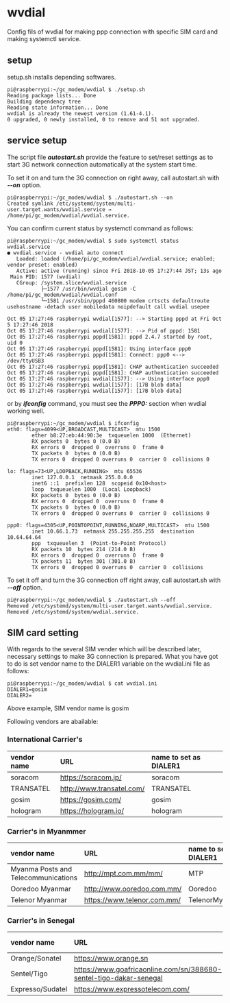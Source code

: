 # wvdial
Config fils of wvdial for making ppp connection with specific SIM card and making systemctl service.

## setup
setup.sh installs depending softwares.

```
pi@raspberrypi:~/gc_modem/wvdial $ ./setup.sh 
Reading package lists... Done
Building dependency tree       
Reading state information... Done
wvdial is already the newest version (1.61-4.1).
0 upgraded, 0 newly installed, 0 to remove and 51 not upgraded.
```

## service setup
The script file ***autostart.sh*** provide the feature to set/reset settings as to start 3G network connection automatically at the system start time.

To set it on and turn the 3G connection on right away, call autostart.sh with ***--on*** option.

```
pi@raspberrypi:~/gc_modem/wvdial $ ./autostart.sh --on
Created symlink /etc/systemd/system/multi-user.target.wants/wvdial.service → /home/pi/gc_modem/wvdial/wvdial.service.
```

You can confirm current status by systemctl command as follows:

```
pi@raspberrypi:~/gc_modem/wvdial $ sudo systemctl status wvdial.service
● wvdial.service - wvdial auto connect
   Loaded: loaded (/home/pi/gc_modem/wvdial/wvdial.service; enabled; vendor preset: enabled)
   Active: active (running) since Fri 2018-10-05 17:27:44 JST; 13s ago
 Main PID: 1577 (wvdial)
   CGroup: /system.slice/wvdial.service
           ├─1577 /usr/bin/wvdial gosim -C /home/pi/gc_modem/wvdial/wvdial.conf
           └─1581 /usr/sbin/pppd 460800 modem crtscts defaultroute usehostname -detach user mobiledata noipdefault call wvdial usepee

Oct 05 17:27:46 raspberrypi wvdial[1577]: --> Starting pppd at Fri Oct  5 17:27:46 2018
Oct 05 17:27:46 raspberrypi wvdial[1577]: --> Pid of pppd: 1581
Oct 05 17:27:46 raspberrypi pppd[1581]: pppd 2.4.7 started by root, uid 0
Oct 05 17:27:46 raspberrypi pppd[1581]: Using interface ppp0
Oct 05 17:27:46 raspberrypi pppd[1581]: Connect: ppp0 <--> /dev/ttyUSB3
Oct 05 17:27:46 raspberrypi pppd[1581]: CHAP authentication succeeded
Oct 05 17:27:46 raspberrypi pppd[1581]: CHAP authentication succeeded
Oct 05 17:27:46 raspberrypi wvdial[1577]: --> Using interface ppp0
Oct 05 17:27:46 raspberrypi wvdial[1577]: [17B blob data]
Oct 05 17:27:46 raspberrypi wvdial[1577]: [17B blob data]
```

or by ***ifconfig*** command, you must see the ***PPP0:*** section when wvdial working well.

```
pi@raspberrypi:~/gc_modem/wvdial $ ifconfig
eth0: flags=4099<UP,BROADCAST,MULTICAST>  mtu 1500
        ether b8:27:eb:44:90:3e  txqueuelen 1000  (Ethernet)
        RX packets 0  bytes 0 (0.0 B)
        RX errors 0  dropped 0  overruns 0  frame 0
        TX packets 0  bytes 0 (0.0 B)
        TX errors 0  dropped 0 overruns 0  carrier 0  collisions 0

lo: flags=73<UP,LOOPBACK,RUNNING>  mtu 65536
        inet 127.0.0.1  netmask 255.0.0.0
        inet6 ::1  prefixlen 128  scopeid 0x10<host>
        loop  txqueuelen 1000  (Local Loopback)
        RX packets 0  bytes 0 (0.0 B)
        RX errors 0  dropped 0  overruns 0  frame 0
        TX packets 0  bytes 0 (0.0 B)
        TX errors 0  dropped 0 overruns 0  carrier 0  collisions 0

ppp0: flags=4305<UP,POINTOPOINT,RUNNING,NOARP,MULTICAST>  mtu 1500
        inet 10.66.1.73  netmask 255.255.255.255  destination 10.64.64.64
        ppp  txqueuelen 3  (Point-to-Point Protocol)
        RX packets 10  bytes 214 (214.0 B)
        RX errors 0  dropped 0  overruns 0  frame 0
        TX packets 11  bytes 301 (301.0 B)
        TX errors 0  dropped 0 overruns 0  carrier 0  collisions 
 ```

To set it off and turn the 3G connection off right away, call autostart.sh with ***--off*** option.
```
pi@raspberrypi:~/gc_modem/wvdial $ ./autostart.sh --off
Removed /etc/systemd/system/multi-user.target.wants/wvdial.service.
Removed /etc/systemd/system/wvdial.service.
```

## SIM card setting
With regards to the several SIM vender which will be described later, necessary settings to make 3G connection is prepared.
What you have got to do is set vendor name to the DIALER1 variable on the wvdial.ini file as follows:

```
pi@raspberrypi:~/gc_modem/wvdial $ cat wvdial.ini
DIALER1=gosim
DIALER2=
```

Above example, SIM vendor name is gosim

Following vendors are abailable:

### International Carrier's
| vendor name | URL | name to set as DIALER1 |
|:---|:---|:---|
|soracom|https://soracom.jp/|soracom|
|TRANSATEL|http://www.transatel.com/|TRANSATEL|
|gosim|https://gosim.com/|gosim|
|hologram|https://hologram.io/|hologram|

### Carrier's in Myanmmer
| vendor name | URL | name to set as DIALER1 |
|:---|:---|:---|
|Myanma Posts and Telecommunications|http://mpt.com.mm/mm/|MTP|
|Ooredoo Myanmar|http://www.ooredoo.com.mm/|Ooredoo|
|Telenor Myanmar|https://www.telenor.com.mm/|TelenorMyanmar|

### Carrier's in Senegal
| vendor name | URL | name to set as DIALER1 |
|:---|:---|:---|
|Orange/Sonatel|https://www.orange.sn|OrangeSonatel|
|Sentel/Tigo|https://www.goafricaonline.com/sn/388680-sentel-tigo-dakar-senegal|SentelTigo|
|Expresso/Sudatel|https://www.expressotelecom.com/|ExpressoSudatel|


